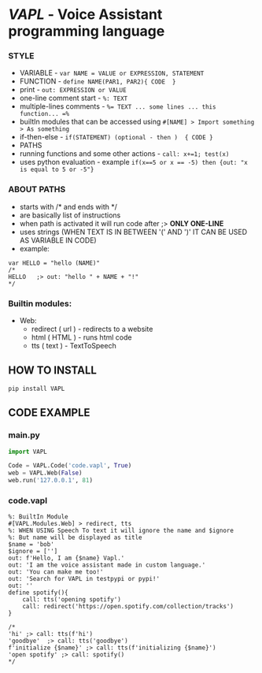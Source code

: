 # _**VAPL**_ - Voice Assistant programming language

### STYLE
- VARIABLE - ```var NAME = VALUE or EXPRESSION, STATEMENT```
- FUNCTION - ```define NAME(PAR1, PAR2){ CODE  }```
- print - ```out: EXPRESSION or VALUE```
- one-line comment start - ```%: TEXT```
- multiple-lines comments - ```%= TEXT ... some lines ... this function... =%```
- builtIn modules that can be accessed using ```#[NAME] > Import something > As something```
- if-then-else - ```if(STATEMENT) (optional - then )  { CODE }```
- PATHS
- running functions and some other actions - ```call: x+=1; test(x)```
- uses python evaluation - example ```if(x==5 or x == -5) then {out: "x is equal to 5 or -5"}```
### ABOUT PATHS
- starts with /* and ends with */
- are basically list of instructions
- when path is activated it will run code after ;> **ONLY ONE-LINE**
- uses strings (WHEN TEXT IS IN BETWEEN '(' AND ')' IT CAN BE USED AS VARIABLE IN CODE)
- example:
```
var HELLO = "hello (NAME)"
/*
HELLO	;> out: "hello " + NAME + "!"
*/
```
### Builtin modules:
- Web:
	+ redirect ( url ) - redirects to a website
	+ html ( HTML ) - runs html code 
	+ tts ( text ) - TextToSpeech

## HOW TO INSTALL
```commandline
pip install VAPL
```

## CODE EXAMPLE
### main.py
```python
import VAPL

Code = VAPL.Code('code.vapl', True)
web = VAPL.Web(False)
web.run('127.0.0.1', 81)
```
### code.vapl
```shell
%: BuiltIn Module
#[VAPL.Modules.Web] > redirect, tts
%: WHEN USING Speech To text it will ignore the name and $ignore
%: But name will be displayed as title
$name = 'bob'
$ignore = ['']
out: f'Hello, I am {$name} Vapl.'
out: 'I am the voice assistant made in custom language.'
out: 'You can make me too!'
out: 'Search for VAPL in testpypi or pypi!'
out: ''
define spotify(){
	call: tts('opening spotify')
	call: redirect('https://open.spotify.com/collection/tracks')
}

/*
'hi' ;> call: tts(f'hi')
'goodbye'  ;> call: tts('goodbye')
f'initialize {$name}' ;> call: tts(f'initializing {$name}')
'open spotify' ;> call: spotify()
*/
```
